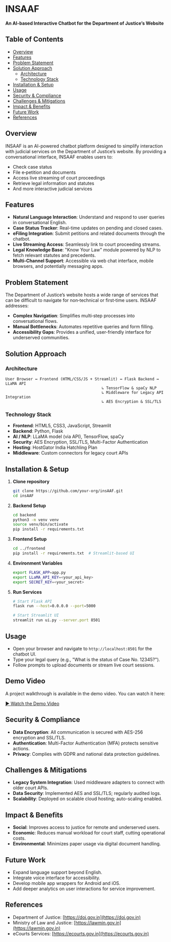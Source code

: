 # INSAAF

**An AI-based Interactive Chatbot for the Department of Justice’s Website**

## Table of Contents

- [Overview](#overview)
- [Features](#features)
- [Problem Statement](#problem-statement)
- [Solution Approach](#solution-approach)
  - [Architecture](#architecture)
  - [Technology Stack](#technology-stack)
- [Installation & Setup](#installation--setup)
- [Usage](#usage)
- [Security & Compliance](#security--compliance)
- [Challenges & Mitigations](#challenges--mitigations)
- [Impact & Benefits](#impact--benefits)
- [Future Work](#future-work)
- [References](#references)

## Overview

INSAAF is an AI-powered chatbot platform designed to simplify interaction with judicial services on the Department of Justice’s website. By providing a conversational interface, INSAAF enables users to:

- Check case status
- File e‑petition and documents
- Access live streaming of court proceedings
- Retrieve legal information and statutes
- And more interactive judicial services

## Features

- **Natural Language Interaction**: Understand and respond to user queries in conversational English.
- **Case Status Tracker**: Real-time updates on pending and closed cases.
- **eFiling Integration**: Submit petitions and related documents through the chatbot.
- **Live Streaming Access**: Seamlessly link to court proceeding streams.
- **Legal Knowledge Base**: "Know Your Law" module powered by NLP to fetch relevant statutes and precedents.
- **Multi-Channel Support**: Accessible via web chat interface, mobile browsers, and potentially messaging apps.

## Problem Statement

The Department of Justice’s website hosts a wide range of services that can be difficult to navigate for non‑technical or first‑time users. INSAAF addresses:

- **Complex Navigation**: Simplifies multi‑step processes into conversational flows.
- **Manual Bottlenecks**: Automates repetitive queries and form filling.
- **Accessibility Gaps**: Provides a unified, user-friendly interface for underserved communities.

## Solution Approach

### Architecture

```
User Browser ↔️ Frontend (HTML/CSS/JS + Streamlit) ↔️ Flask Backend ↔️ LLaMA API
                                          ↳ TensorFlow & spaCy NLP
                                          ↳ Middleware for Legacy API Integration
                                          ↳ AES Encryption & SSL/TLS
```

### Technology Stack

- **Frontend**: HTML5, CSS3, JavaScript, Streamlit
- **Backend**: Python, Flask
- **AI / NLP**: LLaMA model (via API), TensorFlow, spaCy
- **Security**: AES Encryption, SSL/TLS, Multi-Factor Authentication
- **Hosting**: HostGator India Hatchling Plan
- **Middleware**: Custom connectors for legacy court APIs

## Installation & Setup

1. **Clone repository**
   ```bash
   git clone https://github.com/your-org/insAAF.git
   cd insAAF
   ```
2. **Backend Setup**
   ```bash
   cd backend
   python3 -m venv venv
   source venv/bin/activate
   pip install -r requirements.txt
   ```
3. **Frontend Setup**
   ```bash
   cd ../frontend
   pip install -r requirements.txt  # Streamlit-based UI
   ```
4. **Environment Variables**
   ```bash
   export FLASK_APP=app.py
   export LLaMA_API_KEY=<your_api_key>
   export SECRET_KEY=<your_secret>
   ```
5. **Run Services**
   ```bash
   # Start Flask API
   flask run --host=0.0.0.0 --port=5000

   # Start Streamlit UI
   streamlit run ui.py --server.port 8501
   ```

## Usage

- Open your browser and navigate to `http://localhost:8501` for the chatbot UI.
- Type your legal query (e.g., "What is the status of Case No. 12345?").
- Follow prompts to upload documents or stream live court sessions.

## Demo Video

A project walkthrough is available in the demo video. You can watch it here:

[▶️ Watch the Demo Video](https://youtu.be/8IjmfIf2Vc8)

## Security & Compliance

- **Data Encryption**: All communication is secured with AES-256 encryption and SSL/TLS.
- **Authentication**: Multi-Factor Authentication (MFA) protects sensitive actions.
- **Privacy**: Complies with GDPR and national data protection guidelines.

## Challenges & Mitigations

- **Legacy System Integration**: Used middleware adapters to connect with older court APIs.
- **Data Security**: Implemented AES and SSL/TLS; regularly audited logs.
- **Scalability**: Deployed on scalable cloud hosting; auto-scaling enabled.

## Impact & Benefits

- **Social**: Improves access to justice for remote and underserved users.
- **Economic**: Reduces manual workload for court staff, cutting operational costs.
- **Environmental**: Minimizes paper usage via digital document handling.

## Future Work

- Expand language support beyond English.
- Integrate voice interface for accessibility.
- Develop mobile app wrappers for Android and iOS.
- Add deeper analytics on user interactions for service improvement.

## References

- Department of Justice: [https://doj.gov.in](https://doj.gov.in)
- Ministry of Law and Justice: [https://lawmin.gov.in](https://lawmin.gov.in)
- eCourts Services: [https://ecourts.gov.in](https://ecourts.gov.in)

